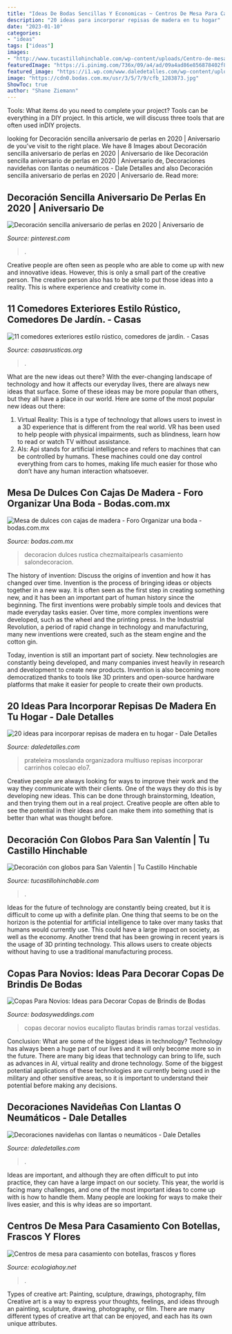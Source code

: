 ```yaml
---
title: "Ideas De Bodas Sencillas Y Economicas ~ Centros De Mesa Para Casamiento Con Botellas, Frascos Y Flores"
description: "20 ideas para incorporar repisas de madera en tu hogar"
date: "2023-01-10"
categories:
- "ideas"
tags: ["ideas"]
images:
- "http://www.tucastillohinchable.com/wp-content/uploads/Centro-de-mesa-de-amor-y-amistad-5.jpg"
featuredImage: "https://i.pinimg.com/736x/09/a4/ad/09a4ad86e856878402f8551bda8c92f9.jpg"
featured_image: "https://i1.wp.com/www.daledetalles.com/wp-content/uploads/2016/12/navidad-con-llantas4.jpg"
image: "https://cdn0.bodas.com.mx/usr/3/5/7/9/cfb_1283873.jpg"
ShowToc: true
author: "Shane Ziemann"
---
```



Tools: What items do you need to complete your project?
Tools can be everything in a DIY project. In this article, we will discuss three tools that are often used inDIY projects.

	

		
looking for Decoración sencilla aniversario de perlas en 2020 | Aniversario de you've visit to the right place. We have 8 Images about Decoración sencilla aniversario de perlas en 2020 | Aniversario de like Decoración sencilla aniversario de perlas en 2020 | Aniversario de, Decoraciones navideñas con llantas o neumáticos - Dale Detalles and also Decoración sencilla aniversario de perlas en 2020 | Aniversario de. Read more:
		
    
## Decoración Sencilla Aniversario De Perlas En 2020 | Aniversario De

<img loading=lazy src="https://i.pinimg.com/736x/09/a4/ad/09a4ad86e856878402f8551bda8c92f9.jpg" onerror="this.onerror=null;this.src='https://tse4.mm.bing.net/th?id=OIP.TSNNjPVx9c0xd3gn9pQpdwHaJ3&amp;pid=15.1';" alt="Decoración sencilla aniversario de perlas en 2020 | Aniversario de">

_Source: pinterest.com_

>. 

	

Creative people are often seen as people who are able to come up with new and innovative ideas. However, this is only a small part of the creative person. The creative person also has to be able to put those ideas into a reality. This is where experience and creativity come in.

    
## 11 Comedores Exteriores Estilo Rústico, Comedores De Jardín. - Casas

<img loading=lazy src="https://casasrusticas.org/wp-content/uploads/2020/09/comedores-exteriores-rusticos-8.jpg" onerror="this.onerror=null;this.src='https://tse3.mm.bing.net/th?id=OIP.tLnAlXVjocMuioiyJfv5wwHaLG&amp;pid=15.1';" alt="11 comedores exteriores estilo rústico, comedores de jardín. - Casas">

_Source: casasrusticas.org_

>. 

	

What are the new ideas out there?
With the ever-changing landscape of technology and how it affects our everyday lives, there are always new ideas that surface. Some of these ideas may be more popular than others, but they all have a place in our world. Here are some of the most popular new ideas out there: 
1. Virtual Reality: This is a type of technology that allows users to invest in a 3D experience that is different from the real world. VR has been used to help people with physical impairments, such as blindness, learn how to read or watch TV without assistance. 
2. AIs: Api stands for artificial intelligence and refers to machines that can be controlled by humans. These machines could one day control everything from cars to homes, making life much easier for those who don’t have any human interaction whatsoever. 

    
## Mesa De Dulces Con Cajas De Madera - Foro Organizar Una Boda - Bodas.com.mx

<img loading=lazy src="https://cdn0.bodas.com.mx/usr/3/5/7/9/cfb_1283873.jpg" onerror="this.onerror=null;this.src='https://tse3.mm.bing.net/th?id=OIP.k3x5WDxXevW3Ztc3gl33qgAAAA&amp;pid=15.1';" alt="Mesa de dulces con cajas de madera - Foro Organizar una boda - bodas.com.mx">

_Source: bodas.com.mx_

>decoracion dulces rustica chezmaitaipearls casamiento salondecoracion. 

	

The history of invention: Discuss the origins of invention and how it has changed over time.
Invention is the process of bringing ideas or objects together in a new way. It is often seen as the first step in creating something new, and it has been an important part of human history since the beginning.
The first inventions were probably simple tools and devices that made everyday tasks easier. Over time, more complex inventions were developed, such as the wheel and the printing press. In the Industrial Revolution, a period of rapid change in technology and manufacturing, many new inventions were created, such as the steam engine and the cotton gin.

Today, invention is still an important part of society. New technologies are constantly being developed, and many companies invest heavily in research and development to create new products. Invention is also becoming more democratized thanks to tools like 3D printers and open-source hardware platforms that make it easier for people to create their own products.

    
## 20 Ideas Para Incorporar Repisas De Madera En Tu Hogar - Dale Detalles

<img loading=lazy src="https://www.daledetalles.com/wp-content/uploads/2020/07/repisas3.jpg" onerror="this.onerror=null;this.src='https://tse2.mm.bing.net/th?id=OIP.TNMHHxfCizZdtY-GVgoKQgHaKq&amp;pid=15.1';" alt="20 ideas para incorporar repisas de madera en tu hogar - Dale Detalles">

_Source: daledetalles.com_

>prateleira mosslanda organizadora multiuso repisas incorporar carrinhos colecao elo7. 

	

Creative people are always looking for ways to improve their work and the way they communicate with their clients. One of the ways they do this is by developing new ideas. This can be done through brainstorming, Ideation, and then trying them out in a real project. Creative people are often able to see the potential in their ideas and can make them into something that is better than what was thought before.

    
## Decoración Con Globos Para San Valentín | Tu Castillo Hinchable

<img loading=lazy src="http://www.tucastillohinchable.com/wp-content/uploads/Centro-de-mesa-de-amor-y-amistad-5.jpg" onerror="this.onerror=null;this.src='https://tse2.mm.bing.net/th?id=OIP.l6HHSNmWcCCJBD0O7emWIQHaFj&amp;pid=15.1';" alt="Decoración con globos para San Valentín | Tu Castillo Hinchable">

_Source: tucastillohinchable.com_

>. 

	

Ideas for the future of technology are constantly being created, but it is difficult to come up with a definite plan. One thing that seems to be on the horizon is the potential for artificial intelligence to take over many tasks that humans would currently use. This could have a large impact on society, as well as the economy. Another trend that has been growing in recent years is the usage of 3D printing technology. This allows users to create objects without having to use a traditional manufacturing process.

    
## Copas Para Novios: Ideas Para Decorar Copas De Brindis De Bodas

<img loading=lazy src="https://bodasyweddings.com/wp-content/uploads/2016/12/Flautas-de-champagne.jpg" onerror="this.onerror=null;this.src='https://tse4.mm.bing.net/th?id=OIP.KI6ZgVSBEtfpGI46dnDAVAHaLI&amp;pid=15.1';" alt="Copas Para Novios: Ideas para Decorar Copas de Brindis de Bodas">

_Source: bodasyweddings.com_

>copas decorar novios eucalipto flautas brindis ramas torzal vestidas. 

	

Conclusion: What are some of the biggest ideas in technology?
Technology has always been a huge part of our lives and it will only become more so in the future. There are many big ideas that technology can bring to life, such as advances in AI, virtual reality and drone technology. Some of the biggest potential applications of these technologies are currently being used in the military and other sensitive areas, so it is important to understand their potential before making any decisions.

    
## Decoraciones Navideñas Con Llantas O Neumáticos - Dale Detalles

<img loading=lazy src="https://i1.wp.com/www.daledetalles.com/wp-content/uploads/2016/12/navidad-con-llantas4.jpg" onerror="this.onerror=null;this.src='https://tse1.mm.bing.net/th?id=OIP.DqKEQigdc8sa0l1DoRoxkAHaJ4&amp;pid=15.1';" alt="Decoraciones navideñas con llantas o neumáticos - Dale Detalles">

_Source: daledetalles.com_

>. 

	

Ideas are important, and although they are often difficult to put into practice, they can have a large impact on our society. This year, the world is facing many challenges, and one of the most important ideas to come up with is how to handle them. Many people are looking for ways to make their lives easier, and this is why ideas are so important.

    
## Centros De Mesa Para Casamiento Con Botellas, Frascos Y Flores

<img loading=lazy src="https://ecologiahoy.net/wp-content/uploads/2016/11/4274d61ea4acb667d1bdb92088448ab8.jpg" onerror="this.onerror=null;this.src='https://tse1.mm.bing.net/th?id=OIP.ekRiCT2ArcH1qlsY9s3TMwHaLG&amp;pid=15.1';" alt="Centros de mesa para casamiento con botellas, frascos y flores">

_Source: ecologiahoy.net_

>. 

	

Types of creative art: Painting, sculpture, drawings, photography, film
Creative art is a way to express your thoughts, feelings, and ideas through an painting, sculpture, drawing, photography, or film. There are many different types of creative art that can be enjoyed, and each has its own unique attributes.

